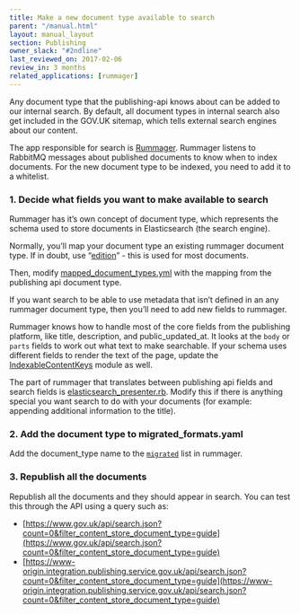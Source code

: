 ```yaml
---
title: Make a new document type available to search
parent: "/manual.html"
layout: manual_layout
section: Publishing
owner_slack: "#2ndline"
last_reviewed_on: 2017-02-06
review_in: 3 months
related_applications: [rummager]
---
```


Any document type that the publishing-api knows about can be added to our internal search.
By default, all document types in internal search also get included in the GOV.UK sitemap, which tells external search engines about our content.

The app responsible for search is [Rummager](https://github.com/alphagov/rummager). Rummager listens to RabbitMQ messages about published documents to know when to index documents. For the new document type to be indexed, you need to add it to a whitelist.

### 1. Decide what fields you want to make available to search
Rummager has it’s own concept of document type, which represents the schema used to store documents in Elasticsearch (the search engine).

Normally, you’ll map your document type an existing rummager document type. If in doubt, use “[edition](https://docs.publishing.service.gov.uk/apis/publishing-api/model.html#edition)” - this is used for most documents.

Then, modify [mapped_document_types.yml](https://github.com/alphagov/rummager/blob/master/config/govuk_index/mapped_document_types.yaml) with the mapping from the publishing api document type.

If you want search to be able to use metadata that isn’t defined in an any rummager document type, then you’ll need to add new fields to rummager.

Rummager knows how to handle most of the core fields from the publishing platform, like title, description, and public_updated_at.
It looks at the `body` or `parts` fields to work out what text to make searchable. If your schema uses different fields to render the text of the page, update the [IndexableContentKeys](https://github.com/alphagov/rummager/blob/master/lib/govuk_index/indexable_content_keys.rb) module as well.

The part of rummager that translates between publishing api fields and search fields is [elasticsearch_presenter.rb](https://github.com/alphagov/rummager/blob/master/lib/govuk_index/presenters/elasticsearch_presenter.rb). Modify this if there is anything special you want search to do with your documents (for example: appending additional information to the title).

### 2. Add the document type to migrated_formats.yaml
Add the document_type name to the [`migrated`](https://github.com/alphagov/rummager/blob/master/config/govuk_index/migrated_formats.yaml) list in rummager.

### 3. Republish all the documents
Republish all the documents and they should appear in search. You can test this through the API using a query such as:

- [https://www.gov.uk/api/search.json?count=0&filter_content_store_document_type=guide](https://www.gov.uk/api/search.json?count=0&filter_content_store_document_type=guide)
- [https://www-origin.integration.publishing.service.gov.uk/api/search.json?count=0&filter_content_store_document_type=guide](https://www-origin.integration.publishing.service.gov.uk/api/search.json?count=0&filter_content_store_document_type=guide)
